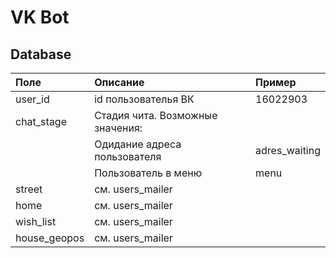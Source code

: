 #  VK Bot

## Database

| Поле         | Описание                                       | Пример                   |
|:------------ |:---------------------------------------------- |:------------------------ |
| user_id      | id пользователья ВК                            | 16022903                 |
| chat_stage   | Стадия чита. Возможные значения:               |                          |
|              | Одидание адреса пользователя                   | adres_waiting            |
|              | Пользователь в меню                            | menu                     |
| street       | см. users_mailer                               |                          |
| home         | см. users_mailer                               |                          |
| wish_list    | см. users_mailer                               |                          |
| house_geopos | см. users_mailer                               |                          |
